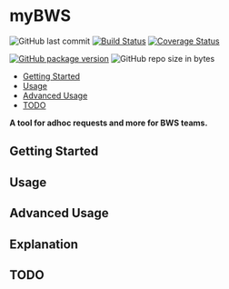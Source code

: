 # myBWS

![GitHub last commit](https://img.shields.io/github/last-commit/rabidpug/mybws.svg)
[![Build Status](https://ci.jcuneo.com/job/mybws/job/master/badge/icon)](https://ci.jcuneo.com/job/mybws/job/master/)
[![Coverage Status](https://coveralls.io/repos/github/rabidpug/mybws/badge.svg)](https://coveralls.io/github/rabidpug/mybws)

[![GitHub package version](https://img.shields.io/github/package-json/v/rabidpug/mybws.svg)](https://github.com/rabidpug/mybws/blob/master/CHANGELOG.md)
![GitHub repo size in bytes](https://img.shields.io/github/repo-size/badges/shields.svg)

- [Getting Started](#getting-started)
- [Usage](#usage)
- [Advanced Usage](#advanced-usage)
- [TODO](#todo)

**A tool for adhoc requests and more for BWS teams.**

## Getting Started

## Usage

## Advanced Usage

## Explanation

## TODO
